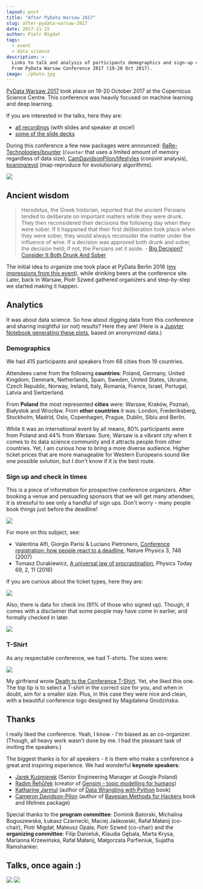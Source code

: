```yaml
---
layout: post
title: "After PyData Warsaw 2017"
slug: after-pydata-warsaw-2017
date: 2017-11-15
author: Piotr Migdał
tags:
  - event
  - data science
description: >-
  Links to talk and analysis of participants demographics and sign-up dynamics.
  From PyData Warsaw Conference 2017 (19-20 Oct 2017).
image: ./photo.jpg
---
```


[PyData Warsaw 2017](https://pydata.org/warsaw2017/) took place on 19-20 October 2017 at the Copernicus Science Centre. This conference was heavily focused on machine learning and deep learning.

If you are interested in the talks, here they are:

- [all recordings](https://www.youtube.com/playlist?list=PLGVZCDnMOq0oe0eD-edj_2CuBIZ938bWT) (with slides and speaker at once!)
- [some of the slide decks](https://github.com/lopusz/pydata-warsaw-2017)

During this conference a few new packages were announced: [RaRe-Technologies/bounter](https://github.com/RaRe-Technologies/bounter) (`Counter` that uses a limited amount of memory regardless of data size), [CamDavidsonPilon/lifestyles](https://github.com/CamDavidsonPilon/lifestyles) (conjoint analysis), [koaning/evol](https://github.com/koaning/evol) (map-reproduce for evolutionary algorithms).

![](./photo.jpg)

## Ancient wisdom

> Herodotus, the Greek historian, reported that the ancient Persians tended to deliberate on important matters while they were drunk. They then reconsidered their decisions the following day when they were sober. If it happened that their first deliberation took place when they were sober, they would always reconsider the matter under the influence of wine. If a decision was approved both drunk and sober, the decision held; if not, the Persians set it aside. - [Big Decision? Consider It Both Drunk And Sober](https://www.forbes.com/sites/chunkamui/2016/03/22/wine-and-sleep-make-for-better-decisions/#96cdc2124b1f)

The initial idea to organize one took place at PyData Berlin 2016 ([my impressions from this event](http://p.migdal.pl/2016/05/25/my-impressions-from-pydata-berlin-2016.html)), while drinking beers at the conference site. Later, back in Warsaw, Piotr Szwed gathered organizers and step-by-step we started making it happen.

## Analytics

It was about data science. So how about digging data from this conference and sharing insightful (or not) results? Here they are! (Here is a [Jupyter Notebook generating these plots](https://github.com/stared/random_data_explorations/blob/master/201711_pydatawaw/analysis.ipynb), based on anonymized data.)

### Demographics

We had 415 participants and speakers from 68 cities from 19 countries.

Attendees came from the following **countries**: Poland, Germany, United Kingdom, Denmark, Netherlands, Spain, Sweden, United States, Ukraine, Czech Republic, Norway, Ireland, Italy, Romania, France, Israel, Portugal, Latvia and Switzerland.

From **Poland** the most represented **cities** were: Warsaw, Kraków, Poznań, Białystok and Wrocław. From **other countries** it was: London, Frederiksberg, Stockholm, Madrid, Oslo, Copenhagen, Prague, Dublin, Sibiu and Berlin.

While it was an international event by all means, 80% participants were from Poland and 44% from Warsaw. Sure, Warsaw is a vibrant city when it comes to its data science community and it attracts people from other countries. Yet, I am curious how to bring a more diverse audience. Higher ticket prices that are more manageable for Western Europeans sound like one possible solution, but I don't know if it is the best route.

### Sign up and check in times

This is a piece of information for prospective conference organizers.
After booking a venue and persuading sponsors that we will get many attendees, it is stressful to see only a handful of sign ups.
Don't worry - many people book things just before the deadline!

![](./signups_pdwc17.png)

For more on this subject, see:

- Valentina Alfi, Giorgio Parisi & Luciano Pietronero, [Conference registration: how people react to a deadline](https://doi.org/10.1038/nphys761), Nature Physics 3, 746 (2007)
- Tomasz Durakiewicz, [A universal law of procrastination](https://doi.org/10.1063/PT.3.3064), Physics Today 69, 2, 11 (2016)

If you are curious about the ticket types, here they are:

![](./tickets_pdwc17.png)

Also, there is data for check ins (91% of those who signed up). Though, it comes with a disclaimer that some people may have come in earlier, and formally checked in later.

![](./checkins_pdwc17.png)

### T-Shirt

As any respectable conference, we had T-shirts. The sizes were:

![](./tshirts_pdwc17.png)

My girlfriend wrote [Death to the Conference T-Shirt](https://medium.com/@SexCoachSarah/death-to-the-conference-t-shirt-2438b24589d0). Yet, she liked this one. The top tip is to select a T-shirt in the correct size for you, and when in doubt, aim for a smaller size. Plus, in this case they were nice and clean, with a beautiful conference logo designed by Magdalena Grodzińska.

## Thanks

I really liked the conference. Yeah, I know - I'm biased as an co-organizer. (Though, all heavy work wasn't done by me. I had the pleasant task of inviting the speakers.)

The biggest thanks is for all speakers - it is them who make a conference a great and inspiring experience. We had wonderful **keynote speakers**:

- [Jarek Kuśmierek](https://www.linkedin.com/in/jaros%C5%82aw-ku%C5%9Bmierek-73322598/) (Senior Engineering Manager at Google Poland)
- [Radim Řehůřek](https://twitter.com/radimrehurek) (creator of [Gensim - topic modelling for humans](https://radimrehurek.com/gensim/))
- [Katharine Jarmul](https://twitter.com/kjam) (author of [Data Wrangling with Python](http://shop.oreilly.com/product/0636920032861.do) book)
- [Cameron Davidson-Pilon](https://github.com/CamDavidsonPilon) (author of [Bayesian Methods for Hackers](http://camdavidsonpilon.github.io/Probabilistic-Programming-and-Bayesian-Methods-for-Hackers/) book and lifelines package)

Special thanks to the **program committee**: Dominik Batorski, Michalina Boguszewska, Łukasz Czarnecki, Maciej Jaśkowski, Rafał Małanij (co-chair), Piotr Migdał, Mateusz Opala, Piotr Szwed (co-chair) and the **organizing committee**: Filip Danieluk, Klaudia Gębala, Marta Krysa, Marianna Krzewińska, Rafał Małanij, Małgorzata Parfieniuk, Sujatha Ramshanker.

## Talks, once again :)

[![](./talks_1.png)](https://www.youtube.com/playlist?list=PLGVZCDnMOq0oe0eD-edj_2CuBIZ938bWT)
[![](./talks_2.png)](https://www.youtube.com/playlist?list=PLGVZCDnMOq0oe0eD-edj_2CuBIZ938bWT)
